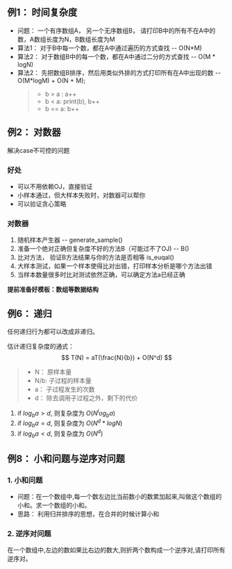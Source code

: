 
## 例1： 时间复杂度

- 问题： 一个有序数组A， 另一个无序数组B， 请打印B中的所有不在A中的数，A数组长度为N，B数组长度为M
- 算法1： 对于B中每一个数，都在A中通过遍历的方式查找  -- O(N*M)
- 算法2： 对于数组B中的每一个数，都在A中通过二分的方式查找  -- O(M * logN)
- 算法2： 先把数组B排序，然后用类似外排的方式打印所有在A中出现的数 -- O(M*logM) + O(N + M);
  > - b > a : a++
  > - b < a: print(b), b++
  > - b == a: b++




## 例2： 对数器

解决case不可控的问题

### 好处

- 可以不用依赖OJ，直接验证
- 小样本通过，但大样本失败时，对数器可以帮你
- 可以验证贪心策略

### 对数器

1. 随机样本产生器  -- generate_sample()
2. 准备一个绝对正确但复杂度不好的方法B（可能过不了OJ) -- B()
3. 比对方法， 验证B方法结果与你的方法是否相等 is_euqal()
4. 大样本测试，如果一个样本使得比对出错，打印样本分析是哪个方法出错
5. 当样本数量很多时比对测试依然正确，可以确定方法a已经正确

**提前准备好模板：数组等数据结构**


## 例6： 递归

任何递归行为都可以改成非递归。

估计递归复杂度的通式：
$$
T(N) = aT(\frac{N}{b}) + O(N^d)
$$

> - N： 原样本量
> - N/b: 子过程的样本量
> - a： 子过程发生的次数
> - d： 除去调用子过程之外，剩下的代价

1. if $log_b a > d$, 则复杂度为 $O(N^log_b a)$
2. if $log_b a = d$, 则复杂度为 $O(N^d*logN)$
3. if $log_b a < d$, 则复杂度为 $O(N^d)$  


## 例8： 小和问题与逆序对问题

### 1. 小和问题

- 问题：在一个数组中,每一个数左边比当前数小的数累加起来,叫做这个数组的小和。求一个数组的小和。
- 思路： 利用归并排序的思想，在合并的时候计算小和

### 2. 逆序对问题

在一个数组中,左边的数如果比右边的数大,则折两个数构成一个逆序对,请打印所有逆序对。

